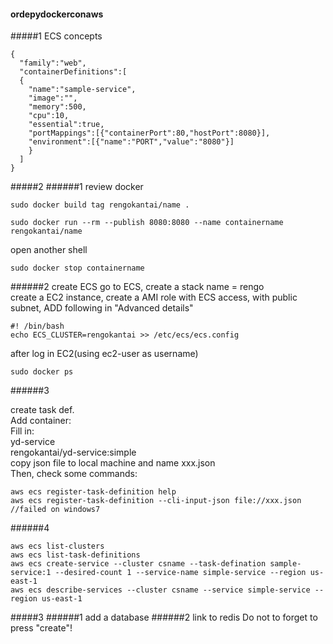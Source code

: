 #### ordepydockerconaws

#####1 ECS concepts
```
{
  "family":"web",
  "containerDefinitions":[
  {
    "name":"sample-service",
    "image":"",
    "memory":500,
    "cpu":10,
    "essential":true,
    "portMappings":[{"containerPort":80,"hostPort":8080}],
    "environment":[{"name":"PORT","value":"8080"}]
    }
  ]
}
```
#####2
######1 review docker
```
sudo docker build tag rengokantai/name .
```
```
sudo docker run --rm --publish 8080:8080 --name containername rengokantai/name
```
open another shell
```
sudo docker stop containername
```
######2 create ECS
go to ECS, create a stack name = rengo  
create a EC2 instance, create a AMI role with ECS access, with public subnet, ADD following in "Advanced details"
```
#! /bin/bash
echo ECS_CLUSTER=rengokantai >> /etc/ecs/ecs.config
```
after log in EC2(using ec2-user as username)
```
sudo docker ps
```
######3

create task def.  
Add container:  
Fill in:  
yd-service  
rengokantai/yd-service:simple  
copy json file to local machine and name xxx.json  
Then, check some commands:
```
aws ecs register-task-definition help
aws ecs register-task-definition --cli-input-json file://xxx.json   //failed on windows7
```
######4
```
aws ecs list-clusters
aws ecs list-task-definitions
aws ecs create-service --cluster csname --task-defination sample-service:1 --desired-count 1 --service-name simple-service --region us-east-1
aws ecs describe-services --cluster csname --service simple-service --region us-east-1
```

#####3
######1 add a database
######2 link to redis Do not to forget to press "create"!
